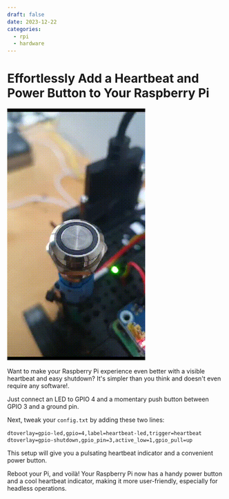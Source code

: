 ```yaml
---
draft: false
date: 2023-12-22
categories:
  - rpi
  - hardware
---
```


# Effortlessly Add a Heartbeat and Power Button to Your Raspberry Pi

![](img/blinker.gif)


Want to make your Raspberry Pi experience even better with a visible heartbeat and easy shutdown? It's simpler than you think and doesn't even require any software!.

Just connect an LED to GPIO 4 and a momentary push button between GPIO 3 and a ground pin.

Next, tweak your `config.txt` by adding these two lines:

```plaintext
dtoverlay=gpio-led,gpio=4,label=heartbeat-led,trigger=heartbeat
dtoverlay=gpio-shutdown,gpio_pin=3,active_low=1,gpio_pull=up
```

This setup will give you a pulsating heartbeat indicator and a convenient power button.

Reboot your Pi, and voilà! Your Raspberry Pi now has a handy power button and a cool heartbeat indicator, making it more user-friendly, especially for headless operations.
